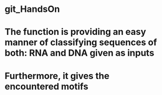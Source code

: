 # git_HandsOn

# The function is providing an easy manner of classifying sequences of both: RNA and DNA given as inputs
# Furthermore, it gives the encountered motifs
